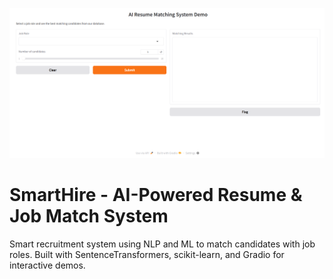 <p align="center">
    <img src="image_resume_matching_demo.png" alt="demo-img"/>
</p>



# SmartHire - AI-Powered Resume & Job Match System
Smart recruitment system using NLP and ML to match candidates with job roles. Built with SentenceTransformers, scikit-learn, and Gradio for interactive demos.


